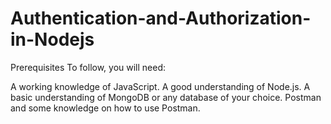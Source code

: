 # Authentication-and-Authorization-in-Nodejs

Prerequisites
To follow, you will need:

A working knowledge of JavaScript.
A good understanding of Node.js.
A basic understanding of MongoDB or any database of your choice.
Postman and some knowledge on how to use Postman.
